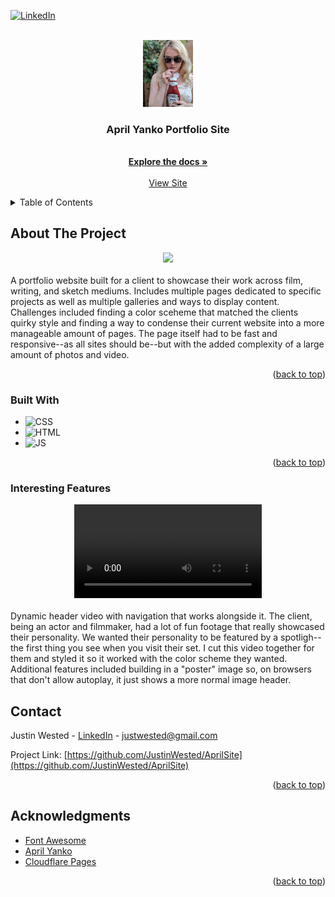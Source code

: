 
<a name="readme-top"></a>


[![LinkedIn](https://img.shields.io/badge/linkedin-blue?style=for-the-badge&logo=linkedin)](https://www.linkedin.com/in/justin-wested-971983183/)


<!-- PROJECT LOGO -->
<br />
<div align="center">
  <a href="https://www.aprilyanko.com/">
    <img src="images/hero.webp" alt="Logo" width="80">
  </a>

  <h3 align="center">April Yanko Portfolio Site</h3>

  <p align="center">
    <br />
    <a href="https://github.com/JustinWested/AprilSite/"><strong>Explore the docs »</strong></a>
    <br />
    <br />
    <a href="https://www.aprilyanko.com/">View Site</a>
  </p>
</div>



<!-- TABLE OF CONTENTS -->
<details>
  <summary>Table of Contents</summary>
  <ol>
    <li>
      <a href="#about-the-project">About The Project</a>
      <ul>
        <li><a href="#built-with">Built With</a></li>
        <li><a href="#interesting-features">Interesting Features</a></li>
      </ul>
    </li>
    <li><a href="#contact">Contact</a></li>
    <li><a href="#acknowledgments">Acknowledgments</a></li>
  </ol>
</details>



<!-- ABOUT THE PROJECT -->
## About The Project

<div align="center">
  <a href="https://www.aprilyanko.com/">
    <img src="https://github.com/JustinWested/AprilSite/assets/32820532/9f9dc34e-09f9-4e99-8b3f-655eb120aa4f"  height="400">
  </a>
</div>

<br>
A portfolio website built for a client to showcase their work across film, writing, and sketch mediums. Includes multiple pages dedicated to specific projects as well as multiple galleries and ways to display content. Challenges included finding a color sceheme that matched the clients quirky style and finding a way to condense their current website into a more manageable amount of pages. The page itself had to be fast and responsive--as all sites should be--but with the added complexity of a large amount of photos and video.

<p align="right">(<a href="#readme-top">back to top</a>)</p>



### Built With

* ![CSS](https://img.shields.io/badge/CSS-purple?style=for-the-badge&logo=CSS3)
* ![HTML](https://img.shields.io/badge/HTML-black?style=for-the-badge&logo=html5)
* ![JS](https://img.shields.io/badge/javascript-red?style=for-the-badge&logo=javascript)

<p align="right">(<a href="#readme-top">back to top</a>)</p>


### Interesting Features

<div align="center">
  <video src="https://github.com/JustinWested/AprilSite/assets/32820532/698679ae-3ab3-4efe-afaf-ea622f7a67e7">
</div>
  <br>
  Dynamic header video with navigation that works alongside it. The client, being an actor and filmmaker, had a lot of fun footage that really showcased their personality. We wanted their personality to be featured by a spotligh--the first thing you see when you visit their set. I cut this video together for them and styled it so it worked with the color scheme they wanted. Additional features included building in a "poster" image so, on browsers that don't allow autoplay, it just shows a more normal image header.

<!-- CONTACT -->
## Contact

Justin Wested - [LinkedIn](https://www.linkedin.com/in/justin-wested/) - justwested@gmail.com

Project Link: [https://github.com/JustinWested/AprilSite](https://github.com/JustinWested/AprilSite)

<p align="right">(<a href="#readme-top">back to top</a>)</p>



<!-- ACKNOWLEDGMENTS -->
## Acknowledgments

* [Font Awesome](https://fontawesome.com)
* [April Yanko](https://www.instagram.com/post.march/?hl=en)
* [Cloudflare Pages](https://pages.cloudflare.com/)

<p align="right">(<a href="#readme-top">back to top</a>)</p>



